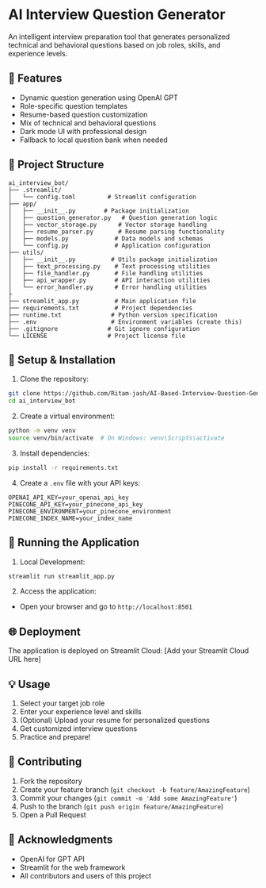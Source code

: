 # AI Interview Question Generator

An intelligent interview preparation tool that generates personalized technical and behavioral questions based on job roles, skills, and experience levels.

## 🌟 Features

- Dynamic question generation using OpenAI GPT
- Role-specific question templates
- Resume-based question customization
- Mix of technical and behavioral questions
- Dark mode UI with professional design
- Fallback to local question bank when needed

## 🔧 Project Structure

```
ai_interview_bot/
├── .streamlit/
│   └── config.toml         # Streamlit configuration
├── app/
│   ├── __init__.py        # Package initialization
│   ├── question_generator.py   # Question generation logic
│   ├── vector_storage.py      # Vector storage handling
│   ├── resume_parser.py       # Resume parsing functionality
│   ├── models.py             # Data models and schemas
│   └── config.py             # Application configuration
├── utils/
│   ├── __init__.py          # Utils package initialization
│   ├── text_processing.py    # Text processing utilities
│   ├── file_handler.py       # File handling utilities
│   ├── api_wrapper.py        # API interaction utilities
│   └── error_handler.py      # Error handling utilities
├
├── streamlit_app.py          # Main application file
├── requirements.txt          # Project dependencies
├── runtime.txt              # Python version specification
├── .env                     # Environment variables (create this)
├── .gitignore              # Git ignore configuration
└── LICENSE                 # Project license file
```

## 🚀 Setup & Installation

1. Clone the repository:
```bash
git clone https://github.com/Ritam-jash/AI-Based-Interview-Question-Generator
cd ai_interview_bot
```

2. Create a virtual environment:
```bash
python -m venv venv
source venv/bin/activate  # On Windows: venv\Scripts\activate
```

3. Install dependencies:
```bash
pip install -r requirements.txt
```

4. Create a `.env` file with your API keys:
```env
OPENAI_API_KEY=your_openai_api_key
PINECONE_API_KEY=your_pinecone_api_key
PINECONE_ENVIRONMENT=your_pinecone_environment
PINECONE_INDEX_NAME=your_index_name
```

## 🎯 Running the Application

1. Local Development:
```bash
streamlit run streamlit_app.py
```

2. Access the application:
- Open your browser and go to `http://localhost:8501`

## 🌐 Deployment

The application is deployed on Streamlit Cloud:
[Add your Streamlit Cloud URL here]

## 💡 Usage

1. Select your target job role
2. Enter your experience level and skills
3. (Optional) Upload your resume for personalized questions
4. Get customized interview questions
5. Practice and prepare!

## 🤝 Contributing

1. Fork the repository
2. Create your feature branch (`git checkout -b feature/AmazingFeature`)
3. Commit your changes (`git commit -m 'Add some AmazingFeature'`)
4. Push to the branch (`git push origin feature/AmazingFeature`)
5. Open a Pull Request


## 🙏 Acknowledgments

- OpenAI for GPT API
- Streamlit for the web framework
- All contributors and users of this project
